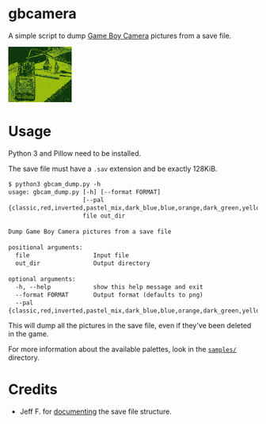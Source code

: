 # gbcamera
A simple script to dump [Game Boy Camera](https://en.wikipedia.org/wiki/Game_Boy_Camera) pictures from a save file.

![GB cart dumper](samples/classic.png)

# Usage
Python 3 and Pillow need to be installed.

The save file must have a `.sav` extension and be exactly 128KiB.

```
$ python3 gbcam_dump.py -h
usage: gbcam_dump.py [-h] [--format FORMAT]
                     [--pal {classic,red,inverted,pastel_mix,dark_blue,blue,orange,dark_green,yellow,brown,grayscale,dark_brown,green}]
                     file out_dir

Dump Game Boy Camera pictures from a save file

positional arguments:
  file                  Input file
  out_dir               Output directory

optional arguments:
  -h, --help            show this help message and exit
  --format FORMAT       Output format (defaults to png)
  --pal {classic,red,inverted,pastel_mix,dark_blue,blue,orange,dark_green,yellow,brown,grayscale,dark_brown,green}
```

This will dump all the pictures in the save file, even if they've been deleted in the game.

For more information about the available palettes, look in the [`samples/`](samples/) directory.

# Credits
 * Jeff F. for [documenting](http://www.devrs.com/gb/files/gbcam.txt) the save file structure.

